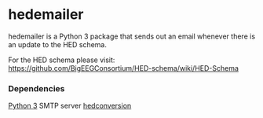 # hedemailer

hedemailer is a Python 3 package that sends out an email whenever there is an update to the HED schema. 

For the HED schema please visit: <https://github.com/BigEEGConsortium/HED-schema/wiki/HED-Schema>

### Dependencies

[Python 3](https://www.python.org/downloads/)
SMTP server
[hedconversion](../hedconversion)

